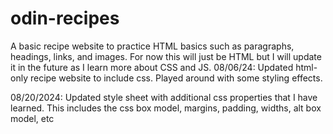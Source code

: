 # odin-recipes
A basic recipe website to practice HTML basics such as paragraphs, headings, links, and images. For now this will just be HTML but I will update it in the future as I learn more about CSS and JS.
08/06/24: Updated html-only recipe website to include css. Played around with some styling effects.

08/20/2024: Updated style sheet with additional css properties that I have learned. This includes the css box model, margins, padding, widths, alt box model, etc
